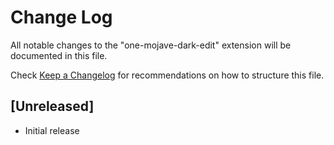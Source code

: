 # Change Log

All notable changes to the "one-mojave-dark-edit" extension will be documented in this file.

Check [Keep a Changelog](http://keepachangelog.com/) for recommendations on how to structure this file.

## [Unreleased]

- Initial release
